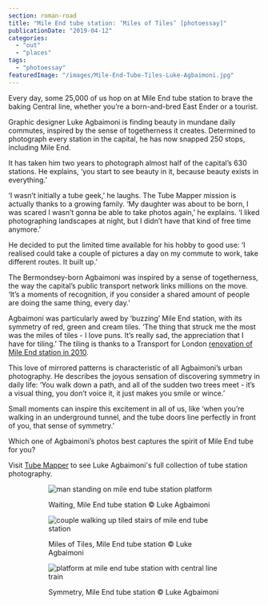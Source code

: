 ```yaml
---
section: roman-road
title: "Mile End tube station: ‘Miles of Tiles’ [photoessay]"
publicationDate: "2019-04-12"
categories: 
  - "out"
  - "places"
tags: 
  - "photoessay"
featuredImage: "/images/Mile-End-Tube-Tiles-Luke-Agbaimoni.jpg"
---
```


Every day, some 25,000 of us hop on at Mile End tube station to brave the baking Central line, whether you’re a born-and-bred East Ender or a tourist.

Graphic designer Luke Agbaimoni is finding beauty in mundane daily commutes, inspired by the sense of togetherness it creates. Determined to photograph every station in the capital, he has now snapped 250 stops, including Mile End. 

It has taken him two years to photograph almost half of the capital’s 630 stations. He explains, ‘you start to see beauty in it, because beauty exists in everything.’

‘I wasn’t initially a tube geek,’ he laughs. The Tube Mapper mission is actually thanks to a growing family. ‘My daughter was about to be born, I was scared I wasn’t gonna be able to take photos again,’ he explains. ‘I liked photographing landscapes at night, but I didn’t have that kind of free time anymore.’ 

He decided to put the limited time available for his hobby to good use: ‘I realised could take a couple of pictures a day on my commute to work, take different routes. It built up.’

The Bermondsey-born Agbaimoni was inspired by a sense of togetherness, the way the capital’s public transport network links millions on the move. ‘It’s a moments of recognition, if you consider a shared amount of people are doing the same thing, every day.’

Agbaimoni was particularly awed by ‘buzzing’ Mile End station, with its symmetry of red, green and cream tiles. ‘The thing that struck me the most was the miles of tiles - I love puns. It’s really sad, the appreciation that I have for tiling.’ The tiling is thanks to a Transport for London [renovation of Mile End station in 2010](https://romanroadlondon.com/mile-end-tube-station-history/). 

This love of mirrored patterns is characteristic of all Agbaimoni’s urban photography. He describes the joyous sensation of discovering symmetry in daily life: ‘You walk down a path, and all of the sudden two trees meet - it’s a visual thing, you don’t voice it, it just makes you smile or wince.’

Small moments can inspire this excitement in all of us, like ‘when you’re walking in an underground tunnel, and the tube doors line perfectly in front of you, that sense of symmetry.’

Which one of Agbaimoni’s photos best captures the spirit of Mile End tube for you?

Visit [Tube Mapper](https://tubemapper.com) to see Luke Agbaimoni's full collection of tube station photography.

<figure>

<figure>

![man standing on mile end tube station platform](/images/Mile-End-Tube-waiting-luke-agbaimoni-1024x683.jpg)

<figcaption>

Waiting, Mile End tube station © Luke Agbaimoni

</figcaption>

</figure>

<figure>

![couple walking up tiled stairs of mile end tube station](/images/Mile-End-Tube-Tiles-Luke-Agbaimoni-1024x683.jpg)

<figcaption>

Miles of Tiles, Mile End tube station © Luke Agbaimoni

</figcaption>

</figure>

<figure>

![platform at mile end tube station with central line train](/images/Mile-End-Tube-symmetry-Luke-Agbaimoni-1024x683.jpg)

<figcaption>

Symmetry, Mile End tube station © Luke Agbaimoni

</figcaption>

</figure>



</figure>

